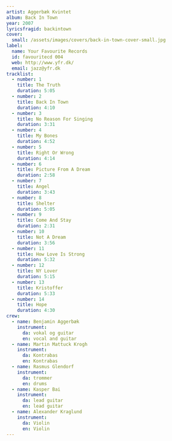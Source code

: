 ```yaml
---
artist: Aggerbæk Kvintet
album: Back In Town
year: 2007
lyricsfragid: backintown
cover:
  small: /assets/images/covers/back-in-town-cover-small.jpg
label:
  name: Your Favourite Records
  id: favouritecd 004
  web: http://www.yfr.dk/
  email: jazz@yfr.dk
tracklist:
  - number: 1
    title: The Truth
    duration: 5:05
  - number: 2
    title: Back In Town
    duration: 4:10
  - number: 3
    title: No Reason For Singing
    duration: 3:31
  - number: 4
    title: My Bones
    duration: 4:52
  - number: 5
    title: Right Or Wrong
    duration: 4:14
  - number: 6
    title: Picture From A Dream
    duration: 2:58
  - number: 7
    title: Angel
    duration: 3:43
  - number: 8
    title: Shelter
    duration: 5:05
  - number: 9
    title: Come And Stay
    duration: 2:31
  - number: 10
    title: Not A Dream
    duration: 3:56
  - number: 11
    title: How Love Is Strong
    duration: 5:32
  - number: 12
    title: NY Lover
    duration: 5:15
  - number: 13
    title: Kristoffer
    duration: 5:33
  - number: 14
    title: Hope
    duration: 4:30
crew:
  - name: Benjamin Aggerbæk
    instrument:
      da: vokal og guitar
      en: vocal and guitar
  - name: Martin Mattuck Krogh
    instrument:
      da: Kontrabas
      en: Kontrabas
  - name: Rasmus Glendorf
    instrument:
      da: trommer
      en: drums
  - name: Kasper Bai
    instrument:
      da: lead guitar
      en: lead guitar
  - name: Alexander Kraglund
    instrument:
      da: Violin
      en: Violin
---
```

